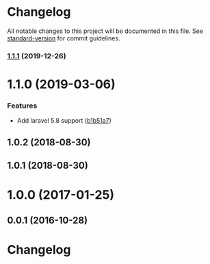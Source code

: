 # Changelog

All notable changes to this project will be documented in this file. See [standard-version](https://github.com/conventional-changelog/standard-version) for commit guidelines.

### [1.1.1](https://github.com/tequilarapido/simple-widget/compare/v1.1.0...v1.1.1) (2019-12-26)

<a name="1.1.0"></a>
# 1.1.0 (2019-03-06)


### Features

* Add laravel 5.8 support ([b1b51a7](https://github.com/tequilarapido/simple-widget/commit/b1b51a7))



<a name="1.0.2"></a>
## 1.0.2 (2018-08-30)



<a name="1.0.1"></a>
## 1.0.1 (2018-08-30)



<a name="1.0.0"></a>
# 1.0.0 (2017-01-25)



<a name="0.0.1"></a>
## 0.0.1 (2016-10-28)



# Changelog
